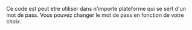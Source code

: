 Ce code est peut etre utiliser dans n'importe plateforme qui se sert d'un mot de pass.
Vous pouvez changer le mot de pass en fonction de votre choix.
